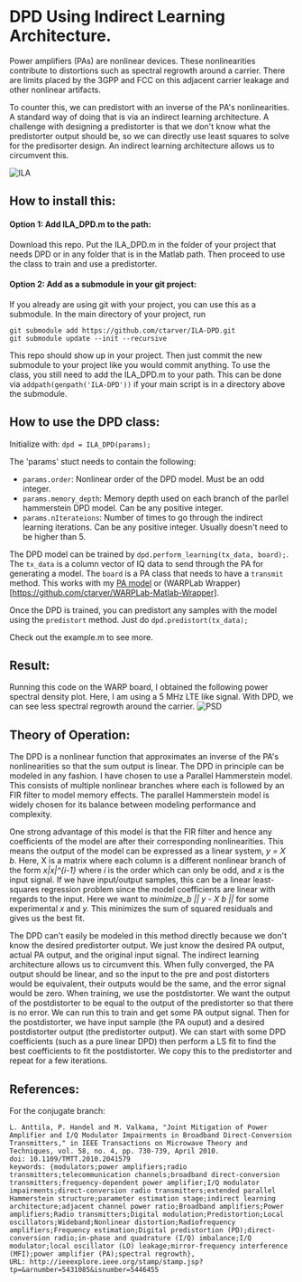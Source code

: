 # DPD Using Indirect Learning Architecture.

Power amplifiers (PAs) are nonlinear devices. These nonlinearities contribute to distortions such as spectral regrowth around a carrier. There are limits placed by the 3GPP and FCC on this adjacent carrier leakage and other nonlinear artifacts.

To counter this, we can predistort with an inverse of the PA's nonlinearities. A standard way of doing that is via an indirect learning architecture. A challenge with designing a predistorter is that we don't know what the predistorter output should be, so we can directly use least squares to solve for the predisorter design. An indirect learning architecture allows us to circumvent this.

![ILA](http://zone.ni.com/images/reference/en-XX/help/374264E-01/dpd2.png "Indirect Learning Architecture")

## How to install this: 
#### Option 1: Add ILA_DPD.m to the path:
Download this repo. Put the ILA_DPD.m in the folder of your project that needs DPD or in any folder that is in the Matlab path. Then proceed to use the class to train and use a predistorter.

#### Option 2: Add as a submodule in your git project:
If you already are using git with your project, you can use this as a submodule. In the main directory of your project, run
```
git submodule add https://github.com/ctarver/ILA-DPD.git
git submodule update --init --recursive
```
This repo should show up in your project. Then just commit the new submodule to your project like you would commit anything. 
To use the class, you still need to add the ILA_DPD.m to your path. This can be done via `addpath(genpath('ILA-DPD'))` if your main script is in a directory above the submodule.

## How to use the DPD class:
Initialize with:
`dpd = ILA_DPD(params);`

The 'params' stuct needs to contain the following:
 - `params.order`: Nonlinear order of the DPD model. Must be an odd integer.
 - `params.memory_depth`: Memory depth used on each branch of the parllel hammerstein DPD model. Can be any positive integer.
 - `params.nIterateions`: Number of times to go through the indirect learning iterations. Can be any positive integer. Usually doesn't need to be higher than 5.
  
The DPD model can be trained by `dpd.perform_learning(tx_data, board);`. The `tx_data` is a column vector of IQ data to send through the PA for generating a model. The `board` is a PA class that needs to have a `transmit` method. This works with my [PA model](https://github.com/ctarver/Power-Amplifier-Model) or (WARPLab Wrapper)[https://github.com/ctarver/WARPLab-Matlab-Wrapper].

Once the DPD is trained, you can predistort any samples with the model using the `predistort` method. Just do `dpd.predistort(tx_data);`

Check out the example.m to see more. 

## Result: 
Running this code on the WARP board, I obtained the following power spectral density plot. Here, I am using a 5 MHz LTE like signal. With DPD, we can see less spectral regrowth around the carrier.
![PSD](https://raw.githubusercontent.com/ctarver/ILA-DPD/master/psd_example.png?token=ACLnMTVWU6jnNqXKfcndnWRs5eeq5Ph8ks5bZG90wA%3D%3D "WARP Board PSD")

## Theory of Operation:
The DPD is a nonlinear function that approximates an inverse of the PA's nonlinearities so that the sum output is linear. The DPD in principle can be modeled in any fashion. I have chosen to use a Parallel Hammerstein model. This consists of multiple nonlinear branches where each is followed by an FIR filter to model memory effects. The parallel Hammerstein model is widely chosen for its balance between modeling performance and complexity. 

One strong advantage of this model is that the FIR filter and hence any coefficients of the model are after their corresponding nonlinearities. This means the output of the model can be expressed as a linear system, *y = X b*. Here, X is a matrix where each column is a different nonlinear branch of the form *x|x|^{i-1}* where *i* is the order which can only be odd, and *x* is the input signal. If we have input/output samples, this can be a linear least-squares regression problem since the model coefficients are linear with regards to the input. Here we want to *minimize_b || y - X b ||* for some experimental *x* and *y.* This minimizes the sum of squared residuals and gives us the best fit. 

The DPD can't easily be modeled in this method directly because we don't know the desired predistorter output. We just know the desired PA output, actual PA output, and the original input signal. The indirect learning architecture allows us to circumvent this. When fully converged, the PA output should be linear, and so the input to the pre and post distorters would be equivalent, their outputs would be the same, and the error signal would be zero. When training, we use the postdistorter.  We want the output of the postdistorter to be equal to the output of the predistorter so that there is no error. We can run this to train and get some PA output signal. Then for the postdistorter, we have input sample (the PA ouput) and a desired postdistorter output (the predistorter output). We can start with some DPD coefficients (such as a pure linear DPD) then perform a LS fit to find the best coefficients to fit the postdistorter.  We copy this to the predistorter and repeat for a few iterations.

## References:
For the conjugate branch:
```
L. Anttila, P. Handel and M. Valkama, "Joint Mitigation of Power Amplifier and I/Q Modulator Impairments in Broadband Direct-Conversion Transmitters," in IEEE Transactions on Microwave Theory and Techniques, vol. 58, no. 4, pp. 730-739, April 2010.
doi: 10.1109/TMTT.2010.2041579
keywords: {modulators;power amplifiers;radio transmitters;telecommunication channels;broadband direct-conversion transmitters;frequency-dependent power amplifier;I/Q modulator impairments;direct-conversion radio transmitters;extended parallel Hammerstein structure;parameter estimation stage;indirect learning architecture;adjacent channel power ratio;Broadband amplifiers;Power amplifiers;Radio transmitters;Digital modulation;Predistortion;Local oscillators;Wideband;Nonlinear distortion;Radiofrequency amplifiers;Frequency estimation;Digital predistortion (PD);direct-conversion radio;in-phase and quadrature (I/Q) imbalance;I/Q modulator;local oscillator (LO) leakage;mirror-frequency interference (MFI);power amplifier (PA);spectral regrowth},
URL: http://ieeexplore.ieee.org/stamp/stamp.jsp?tp=&arnumber=5431085&isnumber=5446455
```
